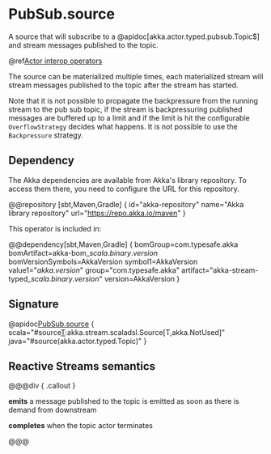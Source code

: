 # PubSub.source

A source that will subscribe to a @apidoc[akka.actor.typed.pubsub.Topic$] and stream messages published to the topic. 

@ref[Actor interop operators](../index.md#actor-interop-operators)

The source can be materialized  multiple times, each materialized stream will stream messages published to the topic after the stream has started.

Note that it is not possible to propagate the backpressure from the running stream to the pub sub topic,
if the stream is backpressuring published messages are buffered up to a limit and if the limit is hit
the configurable `OverflowStrategy` decides what happens. It is not possible to use the `Backpressure`
strategy.


## Dependency

The Akka dependencies are available from Akka's library repository. To access them there, you need to configure the URL for this repository.

@@repository [sbt,Maven,Gradle] {
id="akka-repository"
name="Akka library repository"
url="https://repo.akka.io/maven"
}


This operator is included in:

@@dependency[sbt,Maven,Gradle] {
bomGroup=com.typesafe.akka bomArtifact=akka-bom_$scala.binary.version$ bomVersionSymbols=AkkaVersion
symbol1=AkkaVersion
value1="$akka.version$"
group="com.typesafe.akka"
artifact="akka-stream-typed_$scala.binary.version$"
version=AkkaVersion
}

## Signature

@apidoc[PubSub.source](akka.stream.typed.*.PubSub$) { scala="#source[T](topic:akka.actor.typed.Toppic[T]):akka.stream.scaladsl.Source[T,akka.NotUsed]" java="#source(akka.actor.typed.Topic)" }

## Reactive Streams semantics

@@@div { .callout }

**emits** a message published to the topic is emitted as soon as there is demand from downstream

**completes** when the topic actor terminates 

@@@
